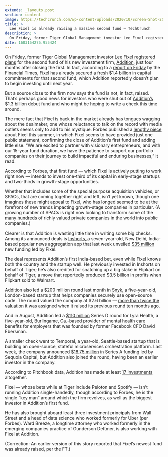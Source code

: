 ```yaml
--- 
extends: _layouts.post 
section: content 
image: https://techcrunch.com/wp-content/uploads/2020/10/Screen-Shot-2020-10-19-at-4.04.28-PM.png?w=764 
title: > 
  Lee Fixel is already raising a massive second fund – TechCrunch 
description: > 
  On Friday, former Tiger Global Management investor Lee Fixel registered plans for the second fund of his new investment firm, Addition, just four months after closing the first.That’s perhaps good news for investors who were shut out of Addition’s $1.3 billion debut fund and who might be hoping to write a check this time around.Forbes published a lengthy piece about Fixel this summer, in which Fixel seems to have provided just one public statement, confirming the close of Addition’s first fund and adding little else.Addition also led a $200 million round last month in Snyk, a five-year-old, London-based startup that helps companies securely use open-source code.Ward Breeze, a longtime attorney who worked formerly in the emerging companies practice of Gunderson Dettmer, is also working with Fixel at Addition. 
date: 1603154275.955424 
--- 
```

<div><p id="speakable-summary">On Friday, former Tiger Global Management investor <a class="crunchbase-link" href="https://crunchbase.com/person/lee-fixel" target="_blank">Lee Fixel </a> <a href="https://www.sec.gov/Archives/edgar/data/1828125/000182812520000001/xslFormDX01/primary_doc.xml">registered plans</a> for the second fund of his new investment firm, <a href="https://addition.com/">Addition</a>, just four months after closing the first. In fact, according to a <a href="https://www.ft.com/content/ba8c63ad-b84b-46a1-a3ea-9bfe34103d06">report on Friday</a> by the Financial Times, Fixel has already secured a fresh $1.4 billion in capital commitments for that second fund, which Addition reportedly doesn&#8217;t plan to begin investing until next year.</p>
<p>But a source close to the firm now says the fund is not, in fact, raised. That&#8217;s perhaps good news for investors who were shut out of <a class="crunchbase-link" href="https://crunchbase.com/organization/addition-e278" target="_blank">Addition&#8217;s </a> $1.3 billion debut fund and who might be hoping to write a check this time around.</p>
<p>The mere fact that Fixel is back in the market already has tongues wagging about the dealmaker, one whose reluctance to talk on the record with media outlets seems only to add to his mystique. Forbes published a <a href="https://www.forbes.com/sites/alexkonrad/2020/07/01/lee-fixel-raises-1-billion-fund-addition/#4338fc8719a1">lengthy piece</a> about Fixel this summer, in which Fixel seems to have provided just one public statement, confirming the close of Addition&#8217;s first fund and adding little else. &#8220;We are excited to partner with visionary entrepreneurs, and with our 15-year fund duration, we have the patience to support our portfolio companies on their journey to build impactful and enduring businesses,&#8221; it read.</p><p class="piano-inline-promo"></p>
<p>According to Forbes, that first fund &#8212; which Fixel is actively putting to work right now &#8212; intends to invest one-third of its capital in early-stage startups and two-thirds in growth-stage opportunities.</p>
<p>Whether that includes some of the special purpose acquisition vehicles, or SPACs, that are coming together right and left, isn&#8217;t yet known, though one imagines these might appeal to Fixel, who has longed seemed to be at the forefront of new trends impacting growth-stage companies in particular. (A growing number of SPACs is right now looking to transform some of the <a href="https://www.cbinsights.com/research-unicorn-companies">many hundreds</a> of richly valued private companies in the world into public companies.)</p>
<p>Clearer is that Addition is wasting little time in writing some big checks. Among its announced deals is <a class="crunchbase-link" href="https://crunchbase.com/organization/news-in-shorts" target="_blank">Inshorts, </a> a seven-year-old, New Delhi, India-based popular news aggregation app that last week unveiled <a href="https://techcrunch.com/2020/09/30/lee-fixels-addition-leads-35-million-investment-in-india-inshorts-public-social-network/">$35 million </a>new funding led by Fixel.</p>
<p>The deal represents Addition&#8217;s first India-based bet, even while Fixel knows both the country and the startup well. He previously invested in Inshorts on behalf of Tiger; he&#8217;s also credited for snatching up a big stake in Flipkart on behalf of Tiger, a move that reportedly produced $3.5 billion in profits when Flipkart sold to Walmart.</p>
<p>Addition also led a $200 million round last month in <a class="crunchbase-link" href="https://crunchbase.com/organization/snyk" target="_blank">Snyk, </a> a five-year-old, London-based startup that helps companies securely use open-source code. The round valued the company at $2.6 billion &#8212; <a href="https://techcrunch.com/2020/09/09/snyk-bags-another-200m-at-2-6b-valuation-9-months-after-last-raise/">more than twice the valuation</a> it was assigned when it raised its previous round ten months ago.</p>
<p>And in August, Addition led a <a href="https://www.forbes.com/sites/katiejennings/2020/08/25/lyra-health-hits-11-billion-valuation-as-coronavirus-boosts-need-for-teletherapy/#3665eba56938">$110 million</a> Series D round for Lyra Health, a five-year-old, Burlingame, Ca.-based provider of mental health care benefits for employers that was founded by former Facebook CFO David Ebersman.</p>
<p>A smaller check went to Temporal, a year-old, Seattle-based startup that is building an open-source, stateful microservices orchestration platform. Last week, the company announced <a href="https://techcrunch.com/2020/10/15/temporal-raises-18-75m-for-its-microservices-orchestration-platform/">$18.75 million</a> in Series A funding led by Sequoia Capital, but Addition also joined the round, having been an earlier investor in the company.</p>
<p>According to Pitchbook data, Addition has made at least <a href="https://pitchbook.com/profiles/investor/327363-13#overview">17 investments</a> altogether.</p>
<p>Fixel &#8212; whose bets while at Tiger include Peloton and Spotify &#8212; isn&#8217;t running Addition single-handedly, though according to Forbes, he is the single &#8220;key man&#8221; around which the firm revolves, as well as the biggest investor in Addition&#8217;s first fund.</p>
<p>He has also brought aboard least three investment principals from Wall Street and a head of data science who worked formerly for Uber (per Forbes). Ward Breeze, a longtime attorney who worked formerly in the emerging companies practice of Gunderson Dettmer, is also working with Fixel at Addition.</p>
<p>(Correction: An earlier version of this story reported that Fixel&#8217;s newest fund was already raised, per the FT.)</p>
			</div>